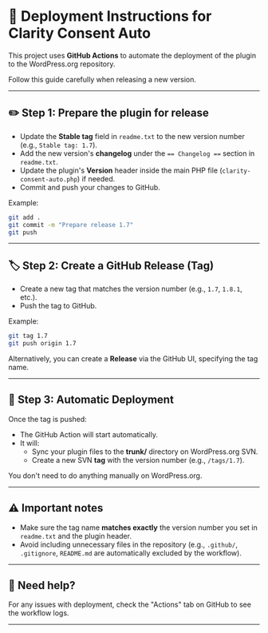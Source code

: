 # 🚀 Deployment Instructions for Clarity Consent Auto

This project uses **GitHub Actions** to automate the deployment of the plugin to the WordPress.org repository.

Follow this guide carefully when releasing a new version.

---

## ✏️ Step 1: Prepare the plugin for release

- Update the **Stable tag** field in `readme.txt` to the new version number (e.g., `Stable tag: 1.7`).
- Add the new version's **changelog** under the `== Changelog ==` section in `readme.txt`.
- Update the plugin's **Version** header inside the main PHP file (`clarity-consent-auto.php`) if needed.
- Commit and push your changes to GitHub.

Example:

```bash
git add .
git commit -m "Prepare release 1.7"
git push
```

---

## 🏷️ Step 2: Create a GitHub Release (Tag)

- Create a new tag that matches the version number (e.g., `1.7`, `1.8.1`, etc.).
- Push the tag to GitHub.

Example:

```bash
git tag 1.7
git push origin 1.7
```

Alternatively, you can create a **Release** via the GitHub UI, specifying the tag name.

---

## 🤖 Step 3: Automatic Deployment

Once the tag is pushed:
- The GitHub Action will start automatically.
- It will:
  - Sync your plugin files to the **trunk/** directory on WordPress.org SVN.
  - Create a new SVN **tag** with the version number (e.g., `/tags/1.7`).

You don't need to do anything manually on WordPress.org.

---

## ⚠️ Important notes

- Make sure the tag name **matches exactly** the version number you set in `readme.txt` and the plugin header.
- Avoid including unnecessary files in the repository (e.g., `.github/`, `.gitignore`, `README.md` are automatically excluded by the workflow).

---

## 💬 Need help?

For any issues with deployment, check the "Actions" tab on GitHub to see the workflow logs.

---
